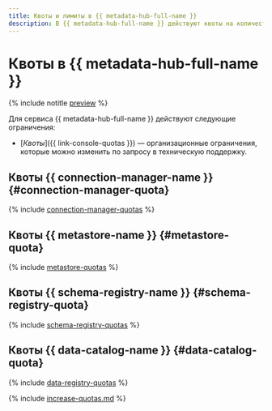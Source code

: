 ```yaml
---
title: Квоты и лимиты в {{ metadata-hub-full-name }}
description: В {{ metadata-hub-full-name }} действуют квоты на количество соединений, количество пространств имен в облаке и количество схем в облаке. Более подробно об ограничениях в сервисе вы узнаете из данной статьи.
---
```


# Квоты в {{ metadata-hub-full-name }}

{% include notitle [preview](../../_includes/note-preview.md) %}

Для сервиса {{ metadata-hub-full-name }} действуют следующие ограничения:

* [_Квоты_]({{ link-console-quotas }}) — организационные ограничения, которые можно изменить по запросу в техническую поддержку.

## Квоты {{ connection-manager-name }} {#connection-manager-quota}

{% include [connection-manager-quotas](../../_includes/metadata-hub/connection-manager-quotas.md) %}

## Квоты {{ metastore-name }} {#metastore-quota}

{% include [metastore-quotas](../../_includes/metadata-hub/metastore-quotas.md) %}

## Квоты {{ schema-registry-name }} {#schema-registry-quota}

{% include [schema-registry-quotas](../../_includes/metadata-hub/schema-registry-quotas.md) %}

## Квоты {{ data-catalog-name }} {#data-catalog-quota}

{% include [data-registry-quotas](../../_includes/metadata-hub/data-catalog-quotas.md) %}

{% include [increase-quotas.md](../../_includes/increase-quotas.md) %}
